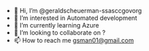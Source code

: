 - 👋 Hi, I’m @geraldscheuerman-ssasccgovorg
- 👀 I’m interested in Automated development
- 🌱 I’m currently learning Azure
- 💞️ I’m looking to collaborate on ?
- 📫 How to reach me gsman01@gmail.com

<!---
geraldscheuerman-ssasccgovorg/geraldscheuerman-ssasccgovorg is a ✨ special ✨ repository because its `README.md` (this file) appears on your GitHub profile.
You can click the Preview link to take a look at your changes.
--->

